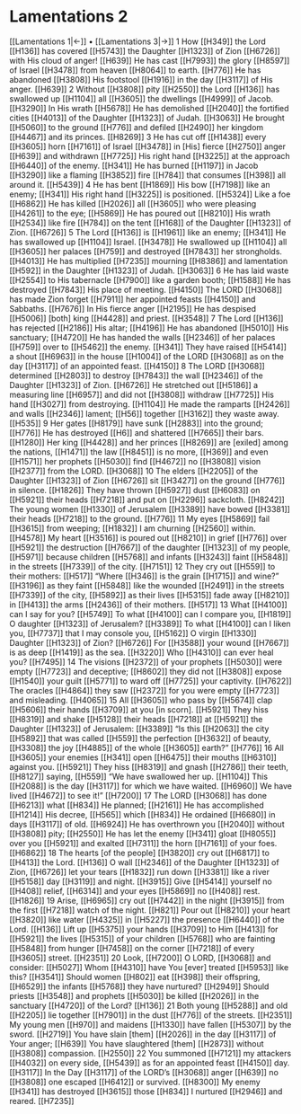 # Lamentations 2
[[Lamentations 1|←]] • [[Lamentations 3|→]]
1 How [[H349]] the Lord [[H136]] has covered [[H5743]] the Daughter [[H1323]] of Zion [[H6726]] with His cloud of anger! [[H639]] He has cast [[H7993]] the glory [[H8597]] of Israel [[H3478]] from heaven [[H8064]] to earth. [[H776]] He has abandoned [[H3808]] His footstool [[H1916]] in the day [[H3117]] of His anger. [[H639]] 
2 Without [[H3808]] pity [[H2550]] the Lord [[H136]] has swallowed up [[H1104]] all [[H3605]] the dwellings [[H4999]] of Jacob. [[H3290]] In His wrath [[H5678]] He has demolished [[H2040]] the fortified cities [[H4013]] of the Daughter [[H1323]] of Judah. [[H3063]] He brought [[H5060]] to the ground [[H776]] and defiled [[H2490]] her kingdom [[H4467]] and its princes. [[H8269]] 
3 He has cut off [[H1438]] every [[H3605]] horn [[H7161]] of Israel [[H3478]] in [His] fierce [[H2750]] anger [[H639]] and withdrawn [[H7725]] His right hand [[H3225]] at the approach [[H6440]] of the enemy. [[H341]] He has burned [[H1197]] in Jacob [[H3290]] like a flaming [[H3852]] fire [[H784]] that consumes [[H398]] all around it. [[H5439]] 
4 He has bent [[H1869]] His bow [[H7198]] like an enemy; [[H341]] His right hand [[H3225]] is positioned. [[H5324]] Like a foe [[H6862]] He has killed [[H2026]] all [[H3605]] who were pleasing [[H4261]] to the eye; [[H5869]] He has poured out [[H8210]] His wrath [[H2534]] like fire [[H784]] on the tent [[H168]] of the Daughter [[H1323]] of Zion. [[H6726]] 
5 The Lord [[H136]] is [[H1961]] like an enemy; [[H341]] He has swallowed up [[H1104]] Israel. [[H3478]] He swallowed up [[H1104]] all [[H3605]] her palaces [[H759]] and destroyed [[H7843]] her strongholds. [[H4013]] He has multiplied [[H7235]] mourning [[H8386]] and lamentation [[H592]] in the Daughter [[H1323]] of Judah. [[H3063]] 
6 He has laid waste [[H2554]] to His tabernacle [[H7900]] like a garden booth; [[H1588]] He has destroyed [[H7843]] His place of meeting. [[H4150]] The LORD [[H3068]] has made Zion forget [[H7911]] her appointed feasts [[H4150]] and Sabbaths. [[H7676]] In His fierce anger [[H2195]] He has despised [[H5006]] [both] king [[H4428]] and priest. [[H3548]] 
7 The Lord [[H136]] has rejected [[H2186]] His altar; [[H4196]] He has abandoned [[H5010]] His sanctuary; [[H4720]] He has handed the walls [[H2346]] of her palaces [[H759]] over to [[H5462]] the enemy. [[H341]] They have raised [[H5414]] a shout [[H6963]] in the house [[H1004]] of the LORD [[H3068]] as on the day [[H3117]] of an appointed feast. [[H4150]] 
8 The LORD [[H3068]] determined [[H2803]] to destroy [[H7843]] the wall [[H2346]] of the Daughter [[H1323]] of Zion. [[H6726]] He stretched out [[H5186]] a measuring line [[H6957]] and did not [[H3808]] withdraw [[H7725]] His hand [[H3027]] from destroying. [[H1104]] He made the ramparts [[H2426]] and walls [[H2346]] lament; [[H56]] together [[H3162]] they waste away. [[H535]] 
9 Her gates [[H8179]] have sunk [[H2883]] into the ground; [[H776]] He has destroyed [[H6]] and shattered [[H7665]] their bars. [[H1280]] Her king [[H4428]] and her princes [[H8269]] are [exiled] among the nations, [[H1471]] the law [[H8451]] is no more, [[H369]] and even [[H1571]] her prophets [[H5030]] find [[H4672]] no [[H3808]] vision [[H2377]] from the LORD. [[H3068]] 
10 The elders [[H2205]] of the Daughter [[H1323]] of Zion [[H6726]] sit [[H3427]] on the ground [[H776]] in silence. [[H1826]] They have thrown [[H5927]] dust [[H6083]] on [[H5921]] their heads [[H7218]] and put on [[H2296]] sackcloth. [[H8242]] The young women [[H1330]] of Jerusalem [[H3389]] have bowed [[H3381]] their heads [[H7218]] to the ground. [[H776]] 
11 My eyes [[H5869]] fail [[H3615]] from weeping; [[H1832]] I am churning [[H2560]] within. [[H4578]] My heart [[H3516]] is poured out [[H8210]] in grief [[H776]] over [[H5921]] the destruction [[H7667]] of the daughter [[H1323]] of my people, [[H5971]] because children [[H5768]] and infants [[H3243]] faint [[H5848]] in the streets [[H7339]] of the city. [[H7151]] 
12 They cry out [[H559]] to their mothers: [[H517]] “Where [[H346]] is the grain [[H1715]] and wine?” [[H3196]] as they faint [[H5848]] like the wounded [[H2491]] in the streets [[H7339]] of the city, [[H5892]] as their lives [[H5315]] fade away [[H8210]] in [[H413]] the arms [[H2436]] of their mothers. [[H517]] 
13 What [[H4100]] can I say for you? [[H5749]] To  what [[H4100]] can I compare you, [[H1819]] O daughter [[H1323]] of Jerusalem? [[H3389]] To  what [[H4100]] can I liken you, [[H7737]] that I may console you, [[H5162]] O virgin [[H1330]] Daughter [[H1323]] of Zion? [[H6726]] For [[H3588]] your wound [[H7667]] is as deep [[H1419]] as the sea. [[H3220]] Who [[H4310]] can ever heal you? [[H7495]] 
14 The visions [[H2372]] of your prophets [[H5030]] were empty [[H7723]] and deceptive; [[H8602]] they did not [[H3808]] expose [[H1540]] your guilt [[H5771]] to ward off [[H7725]] your captivity. [[H7622]] The oracles [[H4864]] they saw [[H2372]] for you  were empty [[H7723]] and misleading. [[H4065]] 
15 All [[H3605]] who pass by [[H5674]] clap [[H5606]] their hands [[H3709]] at you [in scorn]. [[H5921]] They hiss [[H8319]] and shake [[H5128]] their heads [[H7218]] at [[H5921]] the Daughter [[H1323]] of Jerusalem: [[H3389]] “Is this [[H2063]] the city [[H5892]] that was called [[H559]] the perfection [[H3632]] of beauty, [[H3308]] the joy [[H4885]] of the whole [[H3605]] earth?” [[H776]] 
16 All [[H3605]] your enemies [[H341]] open [[H6475]] their mouths [[H6310]] against you. [[H5921]] They hiss [[H8319]] and gnash [[H2786]] their teeth, [[H8127]] saying, [[H559]] “We have swallowed her up. [[H1104]] This [[H2088]] is the day [[H3117]] for which we have waited. [[H6960]] We have lived [[H4672]] to see it!” [[H7200]] 
17 The LORD [[H3068]] has done [[H6213]] what [[H834]] He planned; [[H2161]] He has accomplished [[H1214]] His decree, [[H565]] which [[H834]] He ordained [[H6680]] in days [[H3117]] of old. [[H6924]] He has overthrown you [[H2040]] without [[H3808]] pity; [[H2550]] He has let the enemy [[H341]] gloat [[H8055]] over you [[H5921]] and exalted [[H7311]] the horn [[H7161]] of your foes. [[H6862]] 
18 The hearts [of the people] [[H3820]] cry out [[H6817]] to [[H413]] the Lord. [[H136]] O wall [[H2346]] of the Daughter [[H1323]] of Zion, [[H6726]] let your tears [[H1832]] run down [[H3381]] like a river [[H5158]] day [[H3119]] and night. [[H3915]] Give [[H5414]] yourself no [[H408]] relief, [[H6314]] and your eyes [[H5869]] no [[H408]] rest. [[H1826]] 
19 Arise, [[H6965]] cry out [[H7442]] in the night [[H3915]] from the first [[H7218]] watch of the night. [[H821]] Pour out [[H8210]] your heart [[H3820]] like water [[H4325]] in [[H5227]] the presence [[H6440]] of the Lord. [[H136]] Lift up [[H5375]] your hands [[H3709]] to Him [[H413]] for [[H5921]] the lives [[H5315]] of your children [[H5768]] who are fainting [[H5848]] from hunger [[H7458]] on the corner [[H7218]] of every [[H3605]] street. [[H2351]] 
20 Look, [[H7200]] O LORD, [[H3068]] and consider: [[H5027]] Whom [[H4310]] have You [ever] treated [[H5953]] like this? [[H3541]] Should women [[H802]] eat [[H398]] their offspring, [[H6529]] the infants [[H5768]] they have nurtured? [[H2949]] Should priests [[H3548]] and prophets [[H5030]] be killed [[H2026]] in the sanctuary [[H4720]] of the Lord? [[H136]] 
21 Both young [[H5288]] and old [[H2205]] lie together [[H7901]] in the dust [[H776]] of the streets. [[H2351]] My young men [[H970]] and maidens [[H1330]] have fallen [[H5307]] by the sword. [[H2719]] You have slain [them] [[H2026]] in the day [[H3117]] of Your anger; [[H639]] You have slaughtered [them] [[H2873]] without [[H3808]] compassion. [[H2550]] 
22 You summoned [[H7121]] my attackers [[H4032]] on every side, [[H5439]] as for an appointed feast [[H4150]] day. [[H3117]] In the Day [[H3117]] of the LORD’s [[H3068]] anger [[H639]] no [[H3808]] one escaped [[H6412]] or survived. [[H8300]] My enemy [[H341]] has destroyed [[H3615]] those [[H834]] I nurtured [[H2946]] and reared. [[H7235]] 
